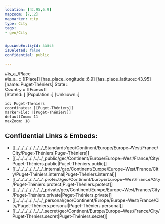 ```yaml
---
location: [43.95,6.9] 
mapzoom: [7,12] 
mapmarker: city 
type: City
tags:
- geo/City


SpocWebEntityId: 33545
isDeleted: false
confidential: public

---
```

#is_a_/Place  
#is_a_ :: [[Place]] 
[has_place_longitude::6.9] 
[has_place_latitude::43.95] 
[name::Puget-Théniers] 
State ::  
Country :: [[France]]  
[StateId::] 
[Population::] 
[Unknown::] 


```leaflet
id: Puget-Théniers
coordinates: [[Puget-Théniers]] 
markerFile: [[Puget-Théniers]] 
defaultZoom: 11 
maxZoom: 18
```


## Confidential Links & Embeds: 
- [[../../../../../../../_Standards/geo/Continent/Europe/Europe~West/France/City/Puget-Théniers|Puget-Théniers]] 
- [[../../../../../../../_public/geo/Continent/Europe/Europe~West/France/City/Puget-Théniers.public|Puget-Théniers.public]] 
- [[../../../../../../../_internal/geo/Continent/Europe/Europe~West/France/City/Puget-Théniers.internal|Puget-Théniers.internal]] 
- [[../../../../../../../_protect/geo/Continent/Europe/Europe~West/France/City/Puget-Théniers.protect|Puget-Théniers.protect]] 
- [[../../../../../../../_private/geo/Continent/Europe/Europe~West/France/City/Puget-Théniers.private|Puget-Théniers.private]] 
- [[../../../../../../../_personal/geo/Continent/Europe/Europe~West/France/City/Puget-Théniers.personal|Puget-Théniers.personal]] 
- [[../../../../../../../_secret/geo/Continent/Europe/Europe~West/France/City/Puget-Théniers.secret|Puget-Théniers.secret]] 
